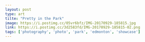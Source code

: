 ```yaml
---
layout: post
type: art
tilte: "Pretty in the Park"
image: https://i.postimg.cc/05vr6bfz/IMG-20170929-185815.jpg
link: https://i.postimg.cc/3d2583fd/IMG-20170929-185815-02.png
tags: ['photography', 'photo', 'park', 'edmonton', 'showcase']
---
```

